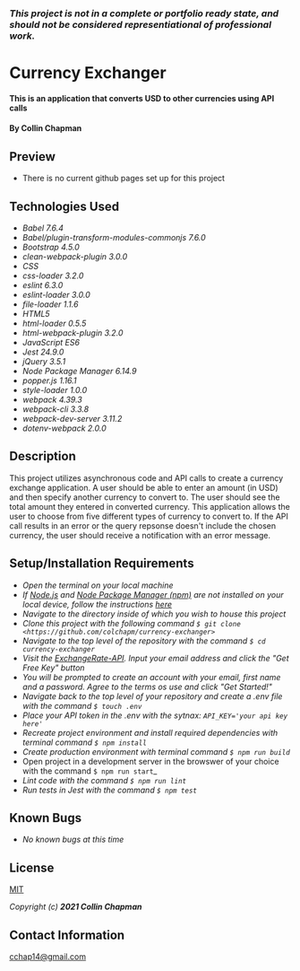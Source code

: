 ### _This project is not in a complete or portfolio ready state, and should not be considered representiational of professional work._


# Currency Exchanger

#### This is an application that converts USD to other currencies using API calls 

#### By Collin Chapman

## Preview

  * There is no current github pages set up for this project

## Technologies Used

* _Babel 7.6.4_
* _Babel/plugin-transform-modules-commonjs 7.6.0_
* _Bootstrap 4.5.0_
* _clean-webpack-plugin 3.0.0_
* _CSS_
* _css-loader 3.2.0_
* _eslint 6.3.0_
* _eslint-loader 3.0.0_
* _file-loader 1.1.6_
* _HTML5_
* _html-loader 0.5.5_
* _html-webpack-plugin 3.2.0_
* _JavaScript ES6_
* _Jest 24.9.0_
* _jQuery 3.5.1_
* _Node Package Manager 6.14.9_
* _popper.js 1.16.1_
* _style-loader 1.0.0_
* _webpack 4.39.3_
* _webpack-cli 3.3.8_
* _webpack-dev-server 3.11.2_
* _dotenv-webpack 2.0.0_

## Description

This project utilizes asynchronous code and API calls to create a currency exchange application. A user should be able to enter an amount (in USD) and then specify another currency to convert to. The user should see the total amount they entered in converted currency. This application allows the user to choose from five different types of currency to convert to. If the API call results in an error or the query repsonse doesn't include the chosen currency, the user should receive a notification with an error message. 

## Setup/Installation Requirements

* _Open the terminal on your local machine_
* _If [Node.js](https://nodejs.org/en/) and [Node Package Manager (npm)](https://www.npmjs.com/) are not installed on your local device, follow the instructions [here](https://www.learnhowtoprogram.com/intermediate-javascript/getting-started-with-javascript/installing-node-js)_
* _Navigate to the directory inside of which you wish to house this project_
* _Clone this project with the following command  `$ git clone <https://github.com/colchapm/currency-exchanger>`_
* _Navigate to the top level of the repository with the command `$ cd currency-exchanger`_
* _Visit the [ExchangeRate-API](https://www.exchangerate-api.com/). Input your email address and click the "Get Free Key" button_
* _You will be prompted to create an account with your email, first name and a password. Agree to the terms os use and click "Get Started!"_
* _Navigate back to the top level of your repository and create a .env file with the command `$ touch .env`_
* _Place your API token in the .env with the sytnax: `API_KEY='your api key here'`_
* _Recreate project environment and install required dependencies with terminal command `$ npm install`_
* _Create production environment with terminal command `$ npm run build`_
* Open project in a development server in the browswer of your choice with the command `$ npm run start`_
* _Lint code with the command `$ npm run lint`_
* _Run tests in Jest with the command `$ npm test`_

## Known Bugs

* _No known bugs at this time_

## License

[MIT](https://choosealicense.com/licenses/mit/)

_Copyright (c) **2021 Collin Chapman**_

## Contact Information

cchap14@gmail.com